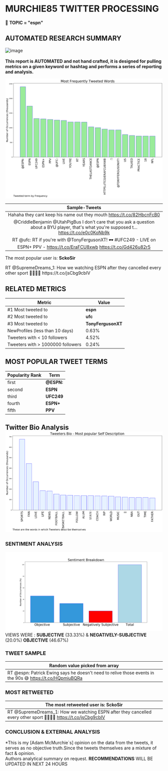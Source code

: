 # MURCHIE85 TWITTER PROCESSING 
&#x1F34E; **TOPIC = "espn"**

## AUTOMATED RESEARCH SUMMARY

![image](https://marketingplatform.google.com/about/static/images/gmp/analytics-smb-benefit.jpg)
<br></br>
<b> This report is AUTOMATED and not hand crafted, it is designed for pulling metrics on a given keyword or hashtag and performs a series of reporting and analysis.</b>



![image](TWEETS.png)



|                **Sample-Tweets**        |
| :-------------: |
| Hahaha they cant keep his name out they mouth https://t.co/82HbcnFcB0 |
| @CriddleBenjamin @UtahPigBus I don't care that you ask a question about a BYU player, that's what you're supposed t… https://t.co/e0c0KoNb9k |
| RT @ufc: RT if you're with @TonyFergusonXT! 🕶 #UFC249 - LIVE on ESPN+ PPV - https://t.co/EraFCU8xwb https://t.co/Gd426u82r5 |

The most popular user is: **SckoSir**
<div class="alert alert-block alert-danger"> RT @SupremeDreams_1: How we watching ESPN after they cancelled every other sport 🤦🏾‍♂️😂 https://t.co/jsCbg9cbIV</div>

## RELATED METRICS<br>
| Metric | Value |
| ------------- | ------------- |
| #1 Most tweeted to  | **espn** |
| #2 Most tweeted to  | **ufc** |
| #3 Most tweeted to  | **TonyFergusonXT** |
| NewProfiles (less than 10 days) | 0.63%  |
| Tweeters with < 10 followers  | 4.52%|
| Tweeters with > 1000000 followers  | 0.24%  |



## MOST POPULAR TWEET TERMS 


| Popularity Rank  | Term |
| ------------- | ------------- |
| first  | **@ESPN:**  |
| second  | **ESPN**  |
| third  | **UFC249** |
| fourth  | **ESPN+**  |
| fifth  | **PPV**  |


## Twitter Bio Analysis![image](BIO.png)
### SENTIMENT ANALYSIS
![image](sentiment.png)
VIEWS WERE : **SUBJECTIVE**  (33.33%) & **NEGATIVELY-SUBJECTIVE** (20.0%) **OBJECTIVE** (46.67%)

### TWEET SAMPLE 
| Random value picked from array |
| ------------- |
|RT @espn: Patrick Ewing says he doesn't need to relive those events in the 90s 😅 https://t.co/HQpmiuBQRa |

### MOST RETWEETED 

| The most retweeted user is: **SckoSir**  |
| ------------- |
| RT @SupremeDreams_1: How we watching ESPN after they cancelled every other sport 🤦🏾‍♂️😂 https://t.co/jsCbg9cbIV |

### CONCLUSION & EXTERNAL ANALYSIS

*This is my [Adam McMurchie`s] opinion on the data from the tweets, it serves as no objective truth.Since the tweets themselves are a mixture of fact & opinion.<br>
Authors analytical summary on request.
**RECOMMENDATIONS** WILL BE UPDATED IN NEXT  24 HOURS <br>